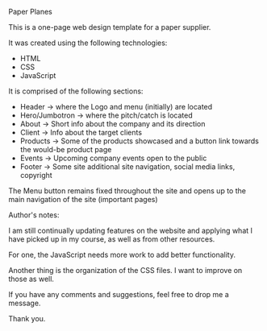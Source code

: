 Paper Planes

This is a one-page web design template for a paper supplier. 



It was created using the following technologies:

* HTML
* CSS
* JavaScript 

It is comprised of the following sections:

* Header -> where the Logo and menu (initially) are located
* Hero/Jumbotron -> where the pitch/catch is located
* About -> Short info about the company and its direction
* Client -> Info about the target clients
* Products -> Some of the products showcased and a button link towards the would-be product page
* Events -> Upcoming company events open to the public
* Footer -> Some site additional site navigation, social media links, copyright

The Menu button remains fixed throughout the site and opens up to the main navigation of the site (important pages)

Author's notes:

I am still continually updating features on the website and applying what I have picked up in my course, as well as from other resources. 

For one, the JavaScript needs more work to add better functionality.

Another thing is the organization of the CSS files. I want to improve on those as well.

If you have any comments and suggestions, feel free to drop me a message. 

Thank you.

